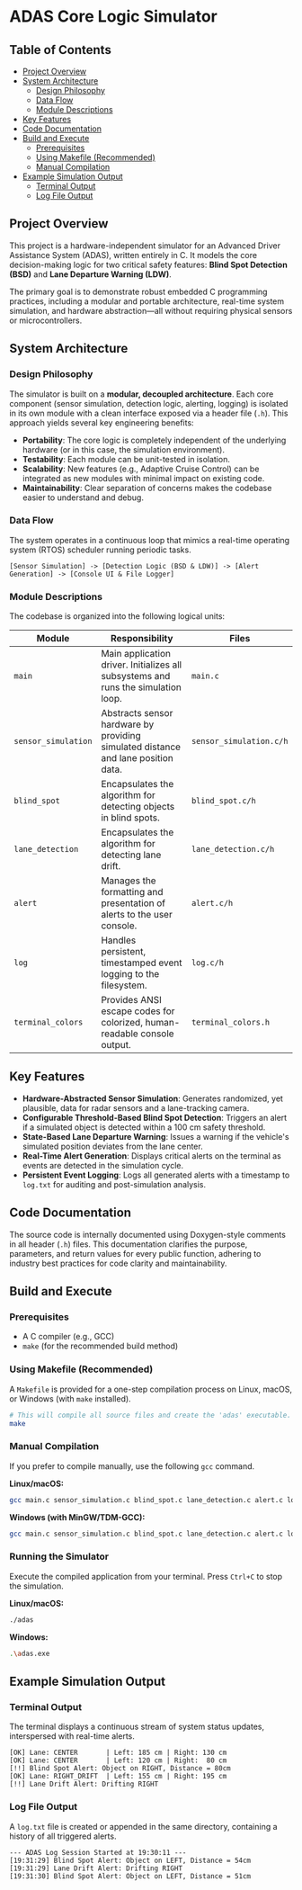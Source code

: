 # ADAS Core Logic Simulator

## Table of Contents

  - [Project Overview](https://www.google.com/search?q=%23project-overview)
  - [System Architecture](https://www.google.com/search?q=%23system-architecture)
      - [Design Philosophy](https://www.google.com/search?q=%23design-philosophy)
      - [Data Flow](https://www.google.com/search?q=%23data-flow)
      - [Module Descriptions](https://www.google.com/search?q=%23module-descriptions)
  - [Key Features](https://www.google.com/search?q=%23key-features)
  - [Code Documentation](https://www.google.com/search?q=%23code-documentation)
  - [Build and Execute](https://www.google.com/search?q=%23build-and-execute)
      - [Prerequisites](https://www.google.com/search?q=%23prerequisites)
      - [Using Makefile (Recommended)](https://www.google.com/search?q=%23using-makefile-recommended)
      - [Manual Compilation](https://www.google.com/search?q=%23manual-compilation)
  - [Example Simulation Output](https://www.google.com/search?q=%23example-simulation-output)
      - [Terminal Output](https://www.google.com/search?q=%23terminal-output)
      - [Log File Output](https://www.google.com/search?q=%23log-file-output)

## Project Overview

This project is a hardware-independent simulator for an Advanced Driver Assistance System (ADAS), written entirely in C. It models the core decision-making logic for two critical safety features: **Blind Spot Detection (BSD)** and **Lane Departure Warning (LDW)**.

The primary goal is to demonstrate robust embedded C programming practices, including a modular and portable architecture, real-time system simulation, and hardware abstraction—all without requiring physical sensors or microcontrollers.

## System Architecture

### Design Philosophy

The simulator is built on a **modular, decoupled architecture**. Each core component (sensor simulation, detection logic, alerting, logging) is isolated in its own module with a clean interface exposed via a header file (`.h`). This approach yields several key engineering benefits:

  * **Portability**: The core logic is completely independent of the underlying hardware (or in this case, the simulation environment).
  * **Testability**: Each module can be unit-tested in isolation.
  * **Scalability**: New features (e.g., Adaptive Cruise Control) can be integrated as new modules with minimal impact on existing code.
  * **Maintainability**: Clear separation of concerns makes the codebase easier to understand and debug.

### Data Flow

The system operates in a continuous loop that mimics a real-time operating system (RTOS) scheduler running periodic tasks.

`[Sensor Simulation] -> [Detection Logic (BSD & LDW)] -> [Alert Generation] -> [Console UI & File Logger]`

### Module Descriptions

The codebase is organized into the following logical units:

| Module             | Responsibility                                                                    | Files                                   |
| ------------------ | --------------------------------------------------------------------------------- | --------------------------------------- |
| `main`             | Main application driver. Initializes all subsystems and runs the simulation loop. | `main.c`                                |
| `sensor_simulation`| Abstracts sensor hardware by providing simulated distance and lane position data.   | `sensor_simulation.c/h`                 |
| `blind_spot`       | Encapsulates the algorithm for detecting objects in blind spots.                  | `blind_spot.c/h`                        |
| `lane_detection`   | Encapsulates the algorithm for detecting lane drift.                              | `lane_detection.c/h`                    |
| `alert`            | Manages the formatting and presentation of alerts to the user console.            | `alert.c/h`                             |
| `log`              | Handles persistent, timestamped event logging to the filesystem.                  | `log.c/h`                               |
| `terminal_colors`  | Provides ANSI escape codes for colorized, human-readable console output.          | `terminal_colors.h`                     |

## Key Features

  * **Hardware-Abstracted Sensor Simulation**: Generates randomized, yet plausible, data for radar sensors and a lane-tracking camera.
  * **Configurable Threshold-Based Blind Spot Detection**: Triggers an alert if a simulated object is detected within a 100 cm safety threshold.
  * **State-Based Lane Departure Warning**: Issues a warning if the vehicle's simulated position deviates from the lane center.
  * **Real-Time Alert Generation**: Displays critical alerts on the terminal as events are detected in the simulation cycle.
  * **Persistent Event Logging**: Logs all generated alerts with a timestamp to `log.txt` for auditing and post-simulation analysis.

## Code Documentation

The source code is internally documented using Doxygen-style comments in all header (`.h`) files. This documentation clarifies the purpose, parameters, and return values for every public function, adhering to industry best practices for code clarity and maintainability.

## Build and Execute

### Prerequisites

  * A C compiler (e.g., GCC)
  * `make` (for the recommended build method)

### Using Makefile (Recommended)

A `Makefile` is provided for a one-step compilation process on Linux, macOS, or Windows (with `make` installed).

```sh
# This will compile all source files and create the 'adas' executable.
make
```

### Manual Compilation

If you prefer to compile manually, use the following `gcc` command.

**Linux/macOS:**

```sh
gcc main.c sensor_simulation.c blind_spot.c lane_detection.c alert.c log.c -o adas
```

**Windows (with MinGW/TDM-GCC):**

```sh
gcc main.c sensor_simulation.c blind_spot.c lane_detection.c alert.c log.c -o adas.exe
```

### Running the Simulator

Execute the compiled application from your terminal. Press `Ctrl+C` to stop the simulation.

**Linux/macOS:**

```sh
./adas
```

**Windows:**

```sh
.\adas.exe
```

## Example Simulation Output

### Terminal Output

The terminal displays a continuous stream of system status updates, interspersed with real-time alerts.

```
[OK] Lane: CENTER       | Left: 185 cm | Right: 130 cm
[OK] Lane: CENTER       | Left: 120 cm | Right:  80 cm
[!!] Blind Spot Alert: Object on RIGHT, Distance = 80cm
[OK] Lane: RIGHT_DRIFT  | Left: 155 cm | Right: 195 cm
[!!] Lane Drift Alert: Drifting RIGHT
```

### Log File Output

A `log.txt` file is created or appended in the same directory, containing a history of all triggered alerts.

```
--- ADAS Log Session Started at 19:30:11 ---
[19:31:29] Blind Spot Alert: Object on LEFT, Distance = 54cm
[19:31:29] Lane Drift Alert: Drifting RIGHT
[19:31:30] Blind Spot Alert: Object on LEFT, Distance = 51cm
```
